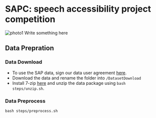 # SAPC: speech accessibility project competition
![photo1](https://github.com/XIUWEN-ZHENG/SAPC/assets/96778918/c7d5ac78-6096-4f97-86fd-1d2ab4a060bb)
Write something here
## Data Prepration
### Data Download
* To use the SAP data, sign our data user agreement [here](https://speechaccessibilityproject.beckman.illinois.edu/conduct-research-through-the-project).
* Download the data and rename the folder into ```/DatasetDownload```
* Install 7-zip [here](https://www.7-zip.org/download.html) and unzip the data package using ```bash steps/unzip.sh```.
### Data Preprocess
```bash steps/preprocess.sh```
